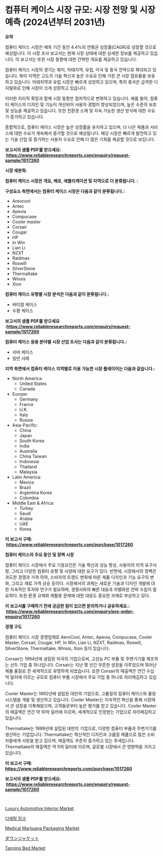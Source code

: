 <p><h1>컴퓨터 케이스 시장 규모: 시장 전망 및 시장 예측 (2024년부터 2031년)</h1></p><p><strong>요약</strong></p>
<p><p>컴퓨터 케이스 시장은 예측 기간 동안 4.4%의 연평균 성장률(CAGR)로 성장할 것으로 예상됩니다. 이 시장 조사 보고서는 현재 시장 상태에 대한 상세한 정보를 제공하고 있습니다. 이 보고서는 또한 시장 동향에 대한 간략한 개요를 제공하고 있습니다.</p><p>컴퓨터 케이스 시장의 경기는 북미, 아태지역, 유럽, 미국 및 중국 전역으로 확대되고 있습니다. 북미 지역은 고도의 기술 혁신과 높은 수요로 인해 가장 큰 시장 점유율을 보유하고 있습니다. 아태지역과 유럽 시장은 빠르게 성장하고 있으며, 특히 중국은 급격한 디지털화로 인해 시장이 크게 성장하고 있습니다.</p><p>이러한 지리적 확장과 함께 시장 동향은 점차적으로 변화하고 있습니다. 예를 들어, 컴퓨터 케이스의 디자인 및 기능이 개선되어 사용자 경험이 향상되었으며, 높은 수준의 보호 및 성능을 제공하고 있습니다. 또한 친환경 소재 및 지속 가능한 생산 방식에 대한 수요가 증가하고 있습니다.</p><p>종합적으로, 컴퓨터 케이스 시장은 높은 성장률을 유지하고 있으며, 더 나은 제품과 서비스에 대한 수요가 계속해서 증가할 것으로 예상됩니다. 해당 시장은 빠르게 발전하고 있는 기술 산업 및 증가하는 사용자 수요로 인해 더 많은 기회를 제공할 것으로 보입니다.</p></p>
<p><strong>보고서의 샘플 PDF를 받으세요: &nbsp;<a href="https://www.reliableresearchreports.com/enquiry/request-sample/1017260">https://www.reliableresearchreports.com/enquiry/request-sample/1017260</a></strong></p>
<p><strong>시장 세분화:</strong></p>
<p><strong> 컴퓨터 케이스 시장은 개요, 배포, 애플리케이션 및 지역으로 더 분류됩니다. :</strong></p>
<p><strong>구성요소 측면에서는 컴퓨터 케이스 시장은 다음과 같이 분류됩니다.:</strong></p>
<p><ul><li>Areocool</li><li>Antec</li><li>Apevia</li><li>Compucase</li><li>Cooler master</li><li>Corsair</li><li>Cougar</li><li>HP</li><li>In Win</li><li>Lian Li</li><li>NZXT</li><li>Raidmax</li><li>Roswill</li><li>SilverStone</li><li>Thermaltake</li><li>Winsis</li><li>Xion</li></ul></p>
<p><strong> 컴퓨터 케이스 유형별 시장 분석은 다음과 같이 분류됩니다.:</strong></p>
<p><ul><li>버티컬 케이스</li><li>수평 케이스</li></ul></p>
<p><strong>보고서의 샘플 PDF를 받으세요 :<a href="https://www.reliableresearchreports.com/enquiry/request-sample/1017260">https://www.reliableresearchreports.com/enquiry/request-sample/1017260</a></strong></p>
<p><strong> 컴퓨터 케이스 응용 분야별 시장 산업 조사는 다음과 같이 분류됩니다.:</strong></p>
<p><ul><li>서버 케이스</li><li>일반 사례</li></ul></p>
<p><strong>지역 측면에서 컴퓨터 케이스 지역별로 이용 가능한 시장 플레이어는 다음과 같습니다.:</strong></p>
<p><ul>
    <li>
        North America:
        <ul>
            <li>United States</li>
            <li>Canada</li>
        </ul>
    </li>
    <li>
        Europe:
        <ul>
            <li>Germany</li>
            <li>France</li>
            <li>U.K.</li>
            <li>Italy</li>
            <li>Russia</li>
        </ul>
    </li>
    <li>
        Asia-Pacific:
        <ul>
            <li>China</li>
            <li>Japan</li>
            <li>South Korea</li>
            <li>India</li>
            <li>Australia</li>
            <li>China Taiwan</li>
            <li>Indonesia</li>
            <li>Thailand</li>
            <li>Malaysia</li>
        </ul>
    </li>
    <li>
        Latin America:
        <ul>
            <li>Mexico</li>
            <li>Brazil</li>
            <li>Argentina Korea</li>
            <li>Colombia</li>
        </ul>
    </li>
    <li>
        Middle East & Africa:
        <ul>
            <li>Turkey</li>
            <li>Saudi</li>
            <li>Arabia</li>
            <li>UAE</li>
            <li>Korea</li>
        </ul>
    </li>
    </ul></p>
<p><strong>이 보고서 구매: &nbsp;<a href="https://www.reliableresearchreports.com/purchase/1017260">https://www.reliableresearchreports.com/purchase/1017260</a></strong></p>
<p><strong>컴퓨터 케이스의 주요 동인 및 장벽 시장</strong></p>
<p><p>컴퓨터 케이스 시장에서 주요 기동요인은 기술 혁신과 성능 향상, 사용자의 미적 요구사항, 그리고 다양한 컴퓨터 유형 및 사양에 대한 요구가 있다. 반면에, 시장에서의 장벽은 과도한 경쟁과 가격 하락, 소비자의 트렌드 변화에 따른 제품 디자인과 기능 요구의 변화, 그리고 재료 가격 상승 등이다. 시장에서의 과제는 새로운 기술과 디자인 개발에 대한 지속적인 투자와 연구가 필요하며, 경쟁사와의 빠른 대응과 차별화된 전략 수립이 필요하다. 또한 환경 규제와 재활용 문제에 대한 대응도 중요한 과제로 부상하고 있다.</p></p>
<p><strong>이 보고서를 구매하기 전에 궁금한 점이 있으면 문의하거나 공유하세요.: &nbsp;<a href="https://www.reliableresearchreports.com/enquiry/pre-order-enquiry/1017260">https://www.reliableresearchreports.com/enquiry/pre-order-enquiry/1017260</a></strong></p>
<p><strong>경쟁 구도</strong></p>
<p><p>컴퓨터 케이스 시장 경쟁업체로 AeroCool, Antec, Apevia, Compucase, Cooler Master, Corsair, Cougar, HP, In Win, Lian Li, NZXT, Raidmax, Roswill, SilverStone, Thermaltake, Winsis, Xion 등이 있습니다.</p><p>Corsair는 1994년에 설립된 미국의 기업으로써, 고성능 PC 부품 및 주변기기를 제조하는 선두 기업 중 하나입니다. Corsair는 지난 몇 년간 꾸준한 성장을 이루었으며 뛰어난 제품 품질로 전 세계적으로 유명하게 되었습니다. 또한 Corsair의 매출액은 연간 수십 억 달러에 이르는 규모로 컴퓨터 부품 시장에서 주요 기업 중 하나로 자리매김하고 있습니다.</p><p>Cooler Master는 1992년에 설립된 대만의 기업으로, 고품질의 컴퓨터 케이스와 쿨링 시스템을 개발 및 생산하고 있습니다. Cooler Master는 지속적인 혁신을 통해 시장에서 큰 성장을 이룩해왔으며, 고객들로부터 높은 평가를 받고 있습니다. Cooler Master의 매출액은 연간 약 10억 달러에 이르며, 세계적으로 인정받는 기업으로 자리매김하고 있습니다.</p><p>Thermaltake는 1999년에 설립된 대만의 기업으로, 다양한 컴퓨터 부품과 주변기기를 생산하는 기업입니다. Thermaltake는 혁신적인 디자인과 고품질 제품으로 많은 소비자들에게 사랑을 받고 있으며, 매출액도 꾸준히 증가하고 있는 추세입니다. Thermaltake의 매출액은 약 5억 달러에 이르며, 글로벌 시장에서 큰 영향력을 가지고 있습니다.</p></p>
<p><strong>이 보고서 구매: &nbsp; <a href="https://www.reliableresearchreports.com/purchase/1017260">https://www.reliableresearchreports.com/purchase/1017260</a></strong></p>
<p><strong>보고서의 샘플 PDF를 받으세요: &nbsp;<a href="https://www.reliableresearchreports.com/enquiry/request-sample/1017260">https://www.reliableresearchreports.com/enquiry/request-sample/1017260</a></strong><strong></strong></p>
<p>&nbsp;</p>
<p><p><a href="https://github.com/RoccoManning/Market-Research-Report-List-3/blob/main/luxury-automotive-interior-market.md">Luxury Automotive Interior Market</a></p><p><a href="https://github.com/lzrvbyqzftro57/Market-Research-Report-List-1/blob/main/7342488188512.md">디에틸 징크</a></p><p><a href="https://view.publitas.com/reportprime-1/medical-marijuana-packaging-market-offers-provide-insightful-data-for-the-time-period-from-2023-to-2030-and-also-provide-analysis-based-on-application-type-and-region/">Medical Marijuana Packaging Market</a></p><p><a href="https://medium.com/@suysuyheng/%E3%83%80%E3%82%A6%E3%83%B3%E3%82%B8%E3%83%A3%E3%82%B1%E3%83%83%E3%83%88%E5%B8%82%E5%A0%B4%E8%A6%8F%E6%A8%A1-cagr-%E3%83%88%E3%83%AC%E3%83%B3%E3%83%89-2024%E5%B9%B4-2030%E5%B9%B4-1250c9399743">ダウンジャケット</a></p><p><a href="https://issuu.com/reportprime-2/docs/tanning-bed-market-size-2030.pptx">Tanning Bed Market</a></p></p>